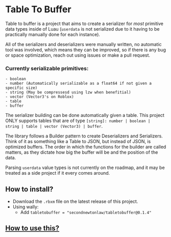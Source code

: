 # Table To Buffer

Table to buffer is a project that aims to create a serializer for _most_ primitive data types inside of Luau (`userdata` is not serialized due to it having to be practically manually done for each instance).

All of the serializers and deserializers were manually written, no automatic tool was involved, which means they can be improved, so if there is any bug or space optimization, reach out using issues or make a pull request.

### Currently serializable primitives:
    - boolean
    - number (Automatically serializable as a float64 if not given a specific size)
    - string (May be compressesd using lzw when benefitial)
    - vector (Vector3's on Roblox)
    - table
    - buffer

The serializer building can be done automatically given a table. This project ONLY supports tables that are of type `[string]: number | boolean | string | table | vector (Vector3) | buffer`.

The library follows a Builder pattern to create Deserializers and Serializers. Think of it as something like a Table to JSON, but instead of JSON, is optimized buffers. The order in which the functions for the builder are called matters, as they dictate how big the buffer will be and the position of the data.

Parsing `userdata` value types is not currently on the roadmap, and it may be treated as a side project if it every comes around.

## How to install?
- Download the `.rbxm` file on the latest release of this project.
- Using wally:
    - Add `tabletobuffer = "secondnewtonlaw/tabletobuffer@0.1.4"`

## [How to use this?](https://secondnewtonlaw.github.io/TableToBuffer/)


